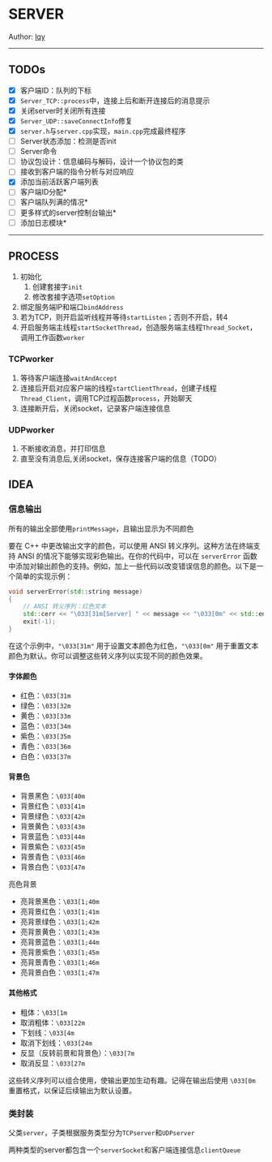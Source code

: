 # SERVER

Author: [lqy](https://github.com/lEEExp3rt)

---

## TODOs

- [x] 客户端ID：队列的下标
- [x] `Server_TCP::process`中，连接上后和断开连接后的消息提示
- [x] 关闭server时关闭所有连接
- [x] `Server_UDP::saveConnectInfo`修复
- [x] `server.h`与`server.cpp`实现，`main.cpp`完成最终程序
- [ ] Server状态添加：检测是否init
- [ ] Server命令
- [ ] 协议包设计：信息编码与解码，设计一个协议包的类
- [ ] 接收到客户端的指令分析与对应响应
- [x] 添加当前活跃客户端列表
- [ ] 客户端ID分配*
- [ ] 客户端队列满的情况*
- [ ] 更多样式的server控制台输出*
- [ ] 添加日志模块*

---

## PROCESS

1. 初始化
   1. 创建套接字`init`
   2. 修改套接字选项`setOption`
2. 绑定服务端IP和端口`bindAddress`
3. 若为TCP，则开启监听线程并等待`startListen`；否则不开启，转4
4. 开启服务端主线程`startSocketThread`，创造服务端主线程`Thread_Socket`，调用工作函数`worker`

### TCPworker

1. 等待客户端连接`waitAndAccept`
2. 连接后开启对应客户端的线程`startClientThread`，创建子线程`Thread_Client`，调用TCP过程函数`process`，开始聊天
3. 连接断开后，关闭socket，记录客户端连接信息

### UDPworker

1. 不断接收消息，并打印信息
2. 直至没有消息后,关闭socket，保存连接客户端的信息（TODO）

## IDEA

### 信息输出

所有的输出全部使用`printMessage`，且输出显示为不同颜色

要在 C++ 中更改输出文字的颜色，可以使用 ANSI 转义序列。这种方法在终端支持 ANSI 的情况下能够实现彩色输出。在你的代码中，可以在 `serverError` 函数中添加对输出颜色的支持。例如，加上一些代码以改变错误信息的颜色。以下是一个简单的实现示例：

```cpp
void serverError(std::string message)
{
    // ANSI 转义序列：红色文本
    std::cerr << "\033[31m[Server] " << message << "\033[0m" << std::endl;
    exit(-1);
}
```

在这个示例中，`"\033[31m"` 用于设置文本颜色为红色，`"\033[0m"` 用于重置文本颜色为默认。你可以调整这些转义序列以实现不同的颜色效果。

#### 字体颜色

- 红色：`\033[31m`
- 绿色：`\033[32m`
- 黄色：`\033[33m`
- 蓝色：`\033[34m`
- 紫色：`\033[35m`
- 青色：`\033[36m`
- 白色：`\033[37m`

#### 背景色

- 背景黑色：`\033[40m`
- 背景红色：`\033[41m`
- 背景绿色：`\033[42m`
- 背景黄色：`\033[43m`
- 背景蓝色：`\033[44m`
- 背景紫色：`\033[45m`
- 背景青色：`\033[46m`
- 背景白色：`\033[47m`

亮色背景

- 亮背景黑色：`\033[1;40m`
- 亮背景红色：`\033[1;41m`
- 亮背景绿色：`\033[1;42m`
- 亮背景黄色：`\033[1;43m`
- 亮背景蓝色：`\033[1;44m`
- 亮背景紫色：`\033[1;45m`
- 亮背景青色：`\033[1;46m`
- 亮背景白色：`\033[1;47m`

#### 其他格式

- 粗体：`\033[1m`
- 取消粗体：`\033[22m`
- 下划线：`\033[4m`
- 取消下划线：`\033[24m`
- 反显（反转前景和背景色）：`\033[7m`
- 取消反显：`\033[27m`

这些转义序列可以组合使用，使输出更加生动有趣。记得在输出后使用 `\033[0m` 重置格式，以保证后续输出为默认设置。

### 类封装

父类`server`，子类根据服务类型分为`TCPserver`和`UDPserver`

两种类型的server都包含一个`serverSocket`和客户端连接信息`clientQueue`
